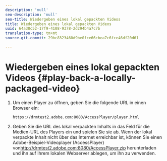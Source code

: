 ```yaml
---
description: 'null'
seo-description: 'null'
seo-title: Wiedergeben eines lokal gepackten Videos
title: Wiedergeben eines lokal gepackten Videos
uuid: 64a38c52-17f9-4108-9378-2d294b4a7c7b
translation-type: tm+mt
source-git-commit: 29bc8323460d9be0fce66cbea7c6fce46df20d61

---
```



# Wiedergeben eines lokal gepackten Videos {#play-back-a-locally-packaged-video}

1. Um einen Player zu öffnen, geben Sie die folgende URL in einen Browser ein:

   ```
   https://drmtest2.adobe.com:8080/AccessPlayer/player.html
   ```

1. Geben Sie die URL des lokal verpackten Inhalts in das Feld für die Medien-URL des Players ein und spielen Sie sie ab.
Wenn der lokal verpackte Inhalt nicht über das Internet erreichbar ist, können Sie einen Adobe-Beispiel-Videoplayer (AccessPlayer) von<span></span>http://drmtest2.adobe.com:8080/AccessPlayer.zip herunterladen und ihn auf Ihrem lokalen Webserver ablegen, um ihn zu verwenden.